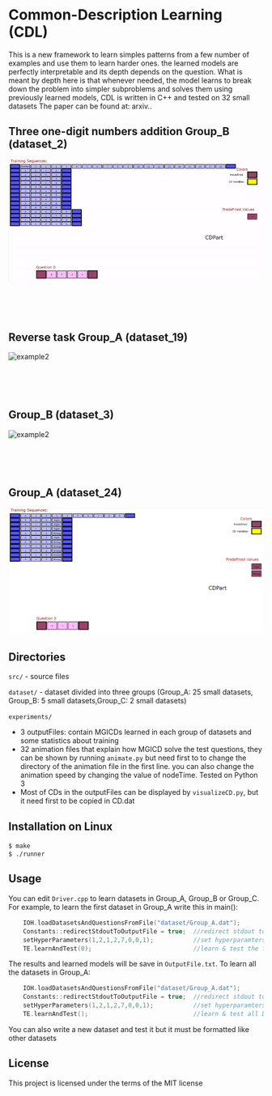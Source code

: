 # Common-Description Learning (CDL)
This is a new framework to learn simples patterns from a few number of examples and use them to learn harder ones. the learned models are perfectly interpretable and its depth depends on the question. What is meant by depth here is that
whenever needed, the model learns to break down the problem into simpler subproblems
and solves them using previously learned models, CDL is written in C++ and tested on 32 small datasets
The paper can be found at: arxiv..   


Three one-digit numbers addition Group_B (dataset_2)
---------------------
![example1](GifFiles/Group_B_dataset_2.gif)

<br><br><br>

Reverse task Group_A (dataset_19)
---------------------
![example2](GifFiles/Group_A_dataset_19.gif)

<br><br><br>

Group_B (dataset_3)
---------------------
![example2](GifFiles/Group_B_dataset_3.gif)

<br><br><br>

Group_A (dataset_24)
---------------------
![example2](GifFiles/Group_A_dataset_24.gif)

Directories
-----------------------------------
`src/`       - source files

`dataset/`   - dataset divided into three groups (Group_A: 25 small datasets, Group_B: 5 small datasets,Group_C: 2 small datasets)   

`experiments/`   
* 3 outputFiles: contain MGICDs learned in each group of datasets and some statistics about training
* 32 animation files that explain how MGICD solve the test questions, they can be shown by running `animate.py` but need first to to change the directory of the animation file in the first line. you can also change the animation speed by changing the value of nodeTime. Tested on Python 3
* Most of CDs in the outputFiles can be displayed by `visualizeCD.py`, but it need first to be copied in CD.dat


Installation on Linux
---------------------
```
$ make
$ ./runner
```
Usage
---------------------
You can edit `Driver.cpp` to learn datasets in Group_A, Group_B or Group_C. For example, to learn the first dataset in  Group_A write this in main():
```C++
    IOH.loadDatasetsAndQuestionsFromFile("dataset/Group_A.dat");
    Constants::redirectStdoutToOutputFile = true;  //redirect stdout to OutputFile.txt
    setHyperParameters(1,2,1,2,7,0,0,1);           //set hyperparamters for the 25 dataset in file Group_A.dat
    TE.learnAndTest(0);                            //learn & test the first Dataset in file Group_A.dat
```
The results and learned models will be save in `OutputFile.txt`.
To learn all the datasets in Group_A: 
```C++
    IOH.loadDatasetsAndQuestionsFromFile("dataset/Group_A.dat");
    Constants::redirectStdoutToOutputFile = true;  //redirect stdout to OutputFile.txt
    setHyperParameters(1,2,1,2,7,0,0,1);           //set hyperparamters for the 25 dataset in file Group_A.dat
    TE.learnAndTest();                             //learn & test all Datasets in file Group_A.dat
```
You can also write a new dataset and test it but it must be formatted like other datasets

License
---------------------
This project is licensed under the terms of the MIT license
